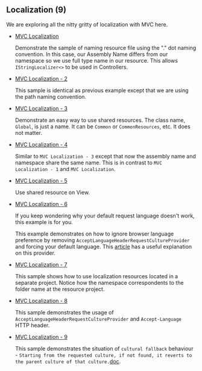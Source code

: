 ## Localization (9)

  We are exploring all the nitty gritty of localization with MVC here.

  * [MVC Localization](/projects/mvc/mvc-localization)

    Demonstrate the sample of naming resource file using the "." dot naming convention. In this case, our Assembly Name differs from our namespace so we use full type name in our resource. This allows `IStringLocalizer<>` to be used in Controllers.

  * [MVC Localization - 2](/projects/mvc/mvc-localization-2)

    This sample is identical as previous example except that we are using the path naming convention. 
    
  * [MVC Localization - 3](/projects/mvc/mvc-localization-3)

    Demonstrate an easy way to use shared resources. The class name, `Global`, is just a name. It can be `Common` or `CommonResources`, etc. It does not matter.

  * [MVC Localization - 4](/projects/mvc/mvc-localization-4)

    Similar to `MVC Localization - 3` except that now the assembly name and namespace share the same name. This is in contrast to `MVC Localization - 1` and `MVC Localization`.

  * [MVC Localization - 5](/projects/mvc/mvc-localization-5)

    Use shared resource on View.

  * [MVC Localization - 6](/projects/mvc/mvc-localization-6)

    If you keep wondering why your default request language doesn't work, this example is for you.
    
    This example demonstrates on how to ignore browser language preference by removing `AcceptLanguageHeaderRequestCultureProvider` and forcing your default language. This [article](https://dotnetcoretutorials.com/2017/06/22/request-culture-asp-net-core/) has a useful explanation on this provider.

  * [MVC Localization - 7](/projects/mvc/mvc-localization-7)

    This sample shows how to use localization resources located in a separate project. Notice how the namespace correspondents to the folder name at the resource project.

  * [MVC Localization - 8](/projects/mvc/mvc-localization-8)

    This sample demonstrates the usage of `AcceptLanguageHeaderRequestCultureProvider` and `Accept-Language` HTTP header.

  * [MVC Localization - 9](/projects/mvc/mvc-localization-9)

    This sample demonstrates the situation of `cultural fallback` behaviour - `Starting from the requested culture, if not found, it reverts to the parent culture of that culture.`[doc](https://docs.microsoft.com/en-us/aspnet/core/fundamentals/localization?view=aspnetcore-2.2#culture-fallback-behavior).
